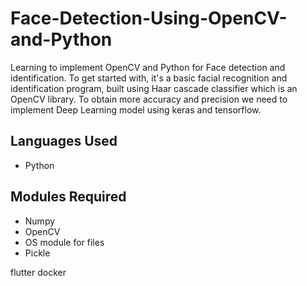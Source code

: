 # Face-Detection-Using-OpenCV-and-Python
 
Learning to implement OpenCV and Python for Face detection and identification. To get started with, it's a basic facial recognition and identification program, built using Haar cascade classifier which is an OpenCV library. To obtain more accuracy and precision we need to implement Deep Learning model using keras and tensorflow.

## Languages Used ##
* Python

## Modules Required ##
* Numpy
* OpenCV
* OS module for files
* Pickle

 flutter docker
